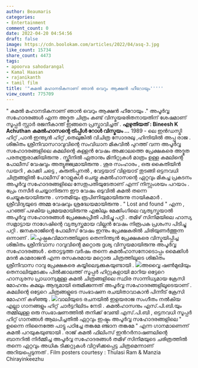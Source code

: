 ```yaml
---
author: Beaumaris
categories:
- Entertainment
comment_count: 0
date: 2022-04-20 04:54:56
draft: false
image: https://cdn.boolokam.com/articles/2022/04/asq-3.jpg
like_count: 15734
share_count: 4473
tags:
- apoorva sahodarangal
- Kamal Haasan
- rajanikanth
- tamil film
title: '"കമൽ മഹാനടികനാണ് ഞാൻ വെറും ആക്ഷൻ ഹീറോയും'''''
view_count: 775709
---
```


" കമൽ മഹാനടികനാണ് ഞാൻ വെറും ആക്ഷൻ ഹീറോയും ." അപൂർവ്വ സഹോദരങ്ങൾ എന്ന അദ്ഭുത ചിത്രം കണ്ട് വിസ്മയഭരിതനായതിന് ശേഷമാണ് സൂപ്പർ സ്റ്റാർ രജനീകാന്ത് ഇങ്ങനെ പ്രസ്താവിച്ചത് . **എഴുതിയത് : Bineesh K Achuthan** **കമൽഹാസന്റെ ട്രിപ്പിൾ റോൾ വിസ്മയം ...** 1989 - ലെ ഇൻഡസ്ട്രി ഹിറ്റ് ,പാൻ ഇന്ത്യൻ ഹിറ്റ് ,തെലുങ്കിൽ വിചിത്ര സോദരലു ,ഹിന്ദിയിൽ അപ്പു രാജ . ശിങ്കിതം ശ്രീനിവാസറാവുവിന്റെ സംവിധാന മികവിൽ പുറത്ത് വന്ന അപൂർവ്വ സഹോദരങ്ങളിലെ കമലിന്റെ കുള്ളൻ വേഷം അക്കാലത്തെ പ്രേക്ഷകരെ അദ്ഭുത പരതന്ത്രരാക്കിയിരുന്നു . സ്ക്രീനിൽ ഏതാനും മിനിറ്റുകൾ മാത്രം ഉള്ള കമലിന്റെ പോലീസ് വേഷവും അത്യുജ്ജ്വമായിരുന്നു . ശൂര സംഹാരം , ഒരു കൈതിയിൻ ഡയറി , കാക്കി ചട്ടെ , കുരുതിപ്പുനൽ , വേട്ടയാട് വിളയാട് തുടങ്ങി ഒട്ടനവധി ചിത്രങ്ങളിൽ പോലീസ് റോളുകൾ ചെയ്ത കമൽഹാസന്റെ ഏറ്റവും മികച്ച പ്രകടനം അപൂർവ്വ സഹോദരങ്ങളിലെ സേതുപതിയുടേതാണ് എന്ന് നിസ്സംശയം പറയാം . പ്രേം നസീർ ചെയ്യാനിരുന്ന ഈ വേഷം ഒടുവിൽ കമൽ തന്നെ ചെയ്യുകയായിരുന്നു . ഗൗതമിയും രൂപിണിയുമായിരുന്നു നായികമാർ . ശ്രീവിദ്യയുടെ അമ്മ വേഷവും ശ്രദ്ധേയമായിരുന്നു . " Lost and found " എന്ന , പറഞ്ഞ് പഴകിയ പ്രമേയമായിരുന്നു എങ്കിലും മേക്കിംഗിലെ വ്യത്യസ്തയാൽ അപൂർവ്വ സഹോദരങ്ങൾ പ്രേക്ഷകപ്രീതി പിടിച്ചു പറ്റി . തമിഴ് സിനിമയിലെ ഹാസ്യ സമ്രാട്ടായ നാഗേഷിന്റെ വ്യത്യസ്തമായ വില്ലൻ വേഷം നിരൂപക പ്രശംസ പിടിച്ചു പറ്റി . ജനകരാജിന്റെ പോലീസ് വേഷം ഇന്നും പ്രേക്ഷകരിൽ ചിരിയുണർത്തുന്ന ഒന്നാണ് . ![](https://cdn.boolokam.com/articles/2022/04/asq-3.jpg)പുഷ്പകവിമാനത്തിലൂടെ തെന്നിന്ത്യൻ പ്രേക്ഷകരെ വിസ്മയിപ്പിച്ച ശിങ്കിതം ശ്രീനിവാസ റാവുവിന്റെ മറ്റൊരു ദൃശ്യ വിസ്മയമായിരുന്നു അപൂർവ്വ സഹോദരങ്ങൾ . തൊട്ടടുത്ത വർഷം തന്നെ കമൽഹാസനോടൊപ്പം മൈക്കിൾ മദൻ കാമരാജൻ എന്ന രസകരമായ മറ്റൊരു ചിത്രത്തിലൂടെ ശിങ്കിതം ശ്രീനിവാസ റാവു പ്രേക്ഷകരെ കയ്യിലെടുക്കുകയുണ്ടായി . ![](https://cdn.boolokam.com/articles/2022/04/asq-4.jpg)അവ്വൈ ഷൺമുഖിയും തെനാലിയുമടക്കം പിൽക്കാലത്ത് സൂപ്പർ ഹിറ്റുകളായി മാറിയ ഒട്ടേറെ ഹാസ്യരസ പ്രാധാന്യമുള്ള കമൽ ചിത്രങ്ങളിലെ സ്ഥിര സാന്നിധ്യമായ ക്രേസി മോഹനും കമലും ആദ്യമായി ഒരുമിക്കുന്നത് അപൂർവ്വ സഹോദരങ്ങളിലൂടെയാണ് . കമലിന്റെ ഒട്ടേറെ ചിത്രങ്ങളുടെ സംഭാഷണ രചയിതാവാകാൻ പിന്നീട് ക്രേസി മോഹന് കഴിഞ്ഞു . ![](https://cdn.boolokam.com/articles/2022/04/asq-1.jpg)വാലിയുടെ രചനയിൽ ഇളയരാജ സംഗീതം നൽകിയ എല്ലാ ഗാനങ്ങളും ഹിറ്റ് ചാർട്ടറിലിടം നേടി . കമൽഹാസനും എസ്.പി.ബി.യും തമ്മിലുള്ള ഒരു സംഭാഷണത്തിൽ തനിക്ക് വേണ്ടി എസ്.പി.ബി , ഒട്ടനവധി സൂപ്പർ ഹിറ്റ് ഗാനങ്ങൾ ആലപിച്ചതിൽ ഏറ്റവും ഇഷ്ടം അപൂർവ്വ സഹോദരങ്ങളിലെ " ഉന്നൈ നിനൈത്തേ പാട്ടു പഠിച്ചേ തങ്കമേ ഞ്ജാന തങ്കമേ " എന്ന ഗാനമാണെന്ന് കമൽ പറയുകയുണ്ടായി . രാജ് കമൽ ഫിലിംസ് ഇൻറർനാഷണലിന്റെ ബാനറിൽ നിർമ്മിച്ച അപൂർവ്വ സഹോദരങ്ങൾ തമിഴ് സിനിമയുടെ ചരിത്രത്തിൽ തന്നെ ഏറ്റവും അധിക ടിക്കറ്റുകൾ വിറ്റഴിക്കപ്പെട്ട ചിത്രമെന്നാണ് അറിയപ്പെടുന്നത് . Film posters courtesy : Thulasi Ram & Manzia Chirayinkeezhu